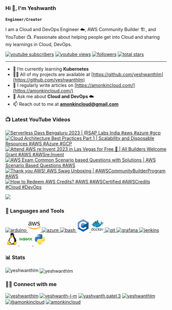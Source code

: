 ### Hi 👋, I'm Yeshwanth

**`Engineer/Creator`**

I am a Cloud and DevOps Engineer ☁️, AWS Community Builder 🏗️, and YouTuber 📺. Passionate about helping people get into Cloud and sharing my learnings in Cloud, DevOps.

   <p align="left">
      <a href="https://www.youtube.com/c/amonkincloud?sub_confirmation=1">
         <img alt="youtube subscribers" title="Subscribe to my YouTube channel" src="https://custom-icon-badges.demolab.com/youtube/channel/subscribers/UCwhERUcuzUCwr8x8mQ8zrcw?color=%23E05D44&label=SUBSCRIBE&logo=video&logoColor=white&style=for-the-badge&labelColor=CE4630"/></a> 
      <a href="https://www.youtube.com/c/amonkincloud">
         <img alt="youtube views" title="YouTube views" src="https://custom-icon-badges.demolab.com/youtube/channel/views/UCwhERUcuzUCwr8x8mQ8zrcw?color=%23E1AD0E&logo=eye&logoColor=white&style=for-the-badge&labelColor=C79600"/></a> 
      <a href="https://github.com/yeshwanthlm?tab=followers">
         <img alt="followers" title="Follow me on Github" src="https://custom-icon-badges.demolab.com/github/followers/yeshwanthlm?color=236ad3&labelColor=1155ba&style=for-the-badge&logo=person-add&label=Follow&logoColor=white"/></a>
      <a href="https://github.com/yeshwanthlm?tab=repositories&sort=stargazers">
         <img alt="total stars" title="Total stars on GitHub" src="https://custom-icon-badges.demolab.com/github/stars/yeshwanthlm?color=55960c&style=for-the-badge&labelColor=488207&logo=star"/></a>
   </p>

---

- 🌱 I’m currently learning **Kubernetes**
- 👨‍💻 All of my projects are available at [https://github.com/yeshwanthlm](https://github.com/yeshwanthlm)
- 📝 I regularly write articles on [https://amonkincloud.com/](https://amonkincloud.com/)
- 💬 Ask me about **Cloud and DevOps ☁️**
- 📫 Reach out to me at **amonkincloud@gmail.com**


### 📺 Latest YouTube Videos

<!-- BEGIN YOUTUBE-CARDS -->
[![Serverless Days Bengaluru 2023 | @SAP Labs India #aws #azure #gcp](https://ytcards.demolab.com/?id=hhUizORY3uA&title=Serverless+Days+Bengaluru+2023+%7C+%40SAP+Labs+India+%23aws+%23azure+%23gcp&lang=en&timestamp=1693713488&background_color=%230d1117&title_color=%23ffffff&stats_color=%23dedede&max_title_lines=1&width=250&border_radius=5 "Serverless Days Bengaluru 2023 | @SAP Labs India #aws #azure #gcp")](https://www.youtube.com/watch?v=hhUizORY3uA)
[![Cloud Architecture Best Practices Part 1 | Scalability and Disposable Resources #AWS #Azure #GCP](https://ytcards.demolab.com/?id=gwV16QkTklU&title=Cloud+Architecture+Best+Practices+Part+1+%7C+Scalability+and+Disposable+Resources+%23AWS+%23Azure+%23GCP&lang=en&timestamp=1692361831&background_color=%230d1117&title_color=%23ffffff&stats_color=%23dedede&max_title_lines=1&width=250&border_radius=5 "Cloud Architecture Best Practices Part 1 | Scalability and Disposable Resources #AWS #Azure #GCP")](https://www.youtube.com/watch?v=gwV16QkTklU)
[![Attend AWS re:Invent 2023 in Las Vegas for Free 🤯 | All Builders Welcome Grant #AWS #AWSre:Invent](https://ytcards.demolab.com/?id=o-Yp_8bldnA&title=Attend+AWS+re%3AInvent+2023+in+Las+Vegas+for+Free+%F0%9F%A4%AF+%7C+All+Builders+Welcome+Grant+%23AWS+%23AWSre%3AInvent&lang=en&timestamp=1692102623&background_color=%230d1117&title_color=%23ffffff&stats_color=%23dedede&max_title_lines=1&width=250&border_radius=5 "Attend AWS re:Invent 2023 in Las Vegas for Free 🤯 | All Builders Welcome Grant #AWS #AWSre:Invent")](https://www.youtube.com/watch?v=o-Yp_8bldnA)
[![AWS Exam Common Scenario based Questions with Solutions | AWS Scenario Based Questions #AWS](https://ytcards.demolab.com/?id=U_Xa73baDuI&title=AWS+Exam+Common+Scenario+based+Questions+with+Solutions+%7C+AWS+Scenario+Based+Questions+%23AWS&lang=en&timestamp=1691152224&background_color=%230d1117&title_color=%23ffffff&stats_color=%23dedede&max_title_lines=1&width=250&border_radius=5 "AWS Exam Common Scenario based Questions with Solutions | AWS Scenario Based Questions #AWS")](https://www.youtube.com/watch?v=U_Xa73baDuI)
[![Thank you AWS! AWS Swag Unboxing | #AWSCommunityBuilderProgram #AWS](https://ytcards.demolab.com/?id=kRh38YC8e08&title=Thank+you+AWS%21+AWS+Swag+Unboxing+%7C+%23AWSCommunityBuilderProgram+%23AWS&lang=en&timestamp=1690893020&background_color=%230d1117&title_color=%23ffffff&stats_color=%23dedede&max_title_lines=1&width=250&border_radius=5 "Thank you AWS! AWS Swag Unboxing | #AWSCommunityBuilderProgram #AWS")](https://www.youtube.com/watch?v=kRh38YC8e08)
[![How to Redeem AWS Credits? #AWS #AWSCertified #AWSCredits #Cloud #DevOps](https://ytcards.demolab.com/?id=SYQakAS8RKk&title=How+to+Redeem+AWS+Credits%3F+%23AWS+%23AWSCertified+%23AWSCredits+%23Cloud+%23DevOps&lang=en&timestamp=1690547412&background_color=%230d1117&title_color=%23ffffff&stats_color=%23dedede&max_title_lines=1&width=250&border_radius=5 "How to Redeem AWS Credits? #AWS #AWSCertified #AWSCredits #Cloud #DevOps")](https://www.youtube.com/watch?v=SYQakAS8RKk)
<!-- END YOUTUBE-CARDS -->

[<img src="https://custom-icon-badges.demolab.com/badge/-Subscribe%20For%20More-red?style=for-the-badge&logo=video&logoColor=white"/>](https://www.youtube.com/c/amonkincloud?sub_confirmation=1)

### 🧰 Languages and Tools

<p align="left"> <a href="https://www.arduino.cc/" target="_blank" rel="noreferrer"> <img src="https://cdn.worldvectorlogo.com/logos/arduino-1.svg" alt="arduino" width="40" height="40"/> </a> <a href="https://aws.amazon.com" target="_blank" rel="noreferrer"> <img src="https://raw.githubusercontent.com/devicons/devicon/master/icons/amazonwebservices/amazonwebservices-original-wordmark.svg" alt="aws" width="40" height="40"/> </a> <a href="https://azure.microsoft.com/en-in/" target="_blank" rel="noreferrer"> <img src="https://www.vectorlogo.zone/logos/microsoft_azure/microsoft_azure-icon.svg" alt="azure" width="40" height="40"/> </a> <a href="https://www.gnu.org/software/bash/" target="_blank" rel="noreferrer"> <img src="https://www.vectorlogo.zone/logos/gnu_bash/gnu_bash-icon.svg" alt="bash" width="40" height="40"/> </a> <a href="https://www.cprogramming.com/" target="_blank" rel="noreferrer"> <img src="https://raw.githubusercontent.com/devicons/devicon/master/icons/c/c-original.svg" alt="c" width="40" height="40"/> </a> <a href="https://www.docker.com/" target="_blank" rel="noreferrer"> <img src="https://raw.githubusercontent.com/devicons/devicon/master/icons/docker/docker-original-wordmark.svg" alt="docker" width="40" height="40"/> </a> <a href="https://git-scm.com/" target="_blank" rel="noreferrer"> <img src="https://www.vectorlogo.zone/logos/git-scm/git-scm-icon.svg" alt="git" width="40" height="40"/> </a> <a href="https://grafana.com" target="_blank" rel="noreferrer"> <img src="https://www.vectorlogo.zone/logos/grafana/grafana-icon.svg" alt="grafana" width="40" height="40"/> </a> <a href="https://www.jenkins.io" target="_blank" rel="noreferrer"> <img src="https://www.vectorlogo.zone/logos/jenkins/jenkins-icon.svg" alt="jenkins" width="40" height="40"/> </a> <a href="https://www.linux.org/" target="_blank" rel="noreferrer"> <img src="https://raw.githubusercontent.com/devicons/devicon/master/icons/linux/linux-original.svg" alt="linux" width="40" height="40"/> </a> <a href="https://www.nginx.com" target="_blank" rel="noreferrer"> <img src="https://raw.githubusercontent.com/devicons/devicon/master/icons/nginx/nginx-original.svg" alt="nginx" width="40" height="40"/> </a> <a href="https://www.python.org" target="_blank" rel="noreferrer"> <img src="https://raw.githubusercontent.com/devicons/devicon/master/icons/python/python-original.svg" alt="python" width="40" height="40"/> </a> </p>

### 📊 Stats
<p><img align="left" src="https://github-readme-stats.vercel.app/api/top-langs?username=yeshwanthlm&show_icons=true&locale=en&layout=compact" alt="yeshwanthlm" /></p>

<p>&nbsp;<img align="center" src="https://github-readme-stats.vercel.app/api?username=yeshwanthlm&show_icons=true&locale=en" alt="yeshwanthlm" /></p>

### 🏄‍♂️ Connect with me
   <p align="left">
   <a href="https://dev.to/yeshwanthlm" target="blank"><img align="center" src="https://raw.githubusercontent.com/rahuldkjain/github-profile-readme-generator/master/src/images/icons/Social/devto.svg" alt="yeshwanthlm" height="30" width="40" /></a>
   <a href="https://linkedin.com/in/yeshwanth-l-m" target="blank"><img align="center" src="https://raw.githubusercontent.com/rahuldkjain/github-profile-readme-generator/master/src/images/icons/Social/linked-in-alt.svg" alt="yeshwanth-l-m" height="30" width="40" /></a>
   <a href="https://fb.com/yashvanth.patel.3" target="blank"><img align="center" src="https://raw.githubusercontent.com/rahuldkjain/github-profile-readme-generator/master/src/images/icons/Social/facebook.svg" alt="yashvanth.patel.3" height="30" width="40" /></a>
   <a href="https://instagram.com/yeshwanthlm" target="blank"><img align="center" src="https://raw.githubusercontent.com/rahuldkjain/github-profile-readme-generator/master/src/images/icons/Social/instagram.svg" alt="yeshwanthlm" height="30" width="40" /></a>
   <a href="https://hashnode.com/@amonkincloud" target="blank"><img align="center" src="https://raw.githubusercontent.com/rahuldkjain/github-profile-readme-generator/master/src/images/icons/Social/hashnode.svg" alt="@amonkincloud" height="30" width="40" /></a>
   <a href="https://www.youtube.com/c/amonkincloud" target="blank"><img align="center" src="https://raw.githubusercontent.com/rahuldkjain/github-profile-readme-generator/master/src/images/icons/Social/youtube.svg" alt="amonkincloud" height="30" width="40" /></a>
   </p>
